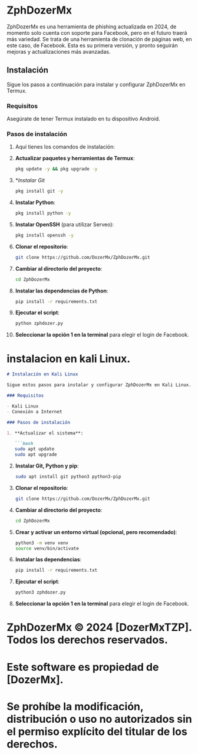 # ZphDozerMx

ZphDozerMx es una herramienta de phishing actualizada en 2024, de momento solo cuenta con soporte para Facebook, pero en el futuro traerá más variedad. Se trata de una herramienta de clonación de páginas web, en este caso, de Facebook. Esta es su primera versión, y pronto seguirán mejoras y actualizaciones más avanzadas.

## Instalación

Sigue los pasos a continuación para instalar y configurar ZphDozerMx en Termux.

### Requisitos

Asegúrate de tener Termux instalado en tu dispositivo Android.

### Pasos de instalación

1. Aquí tienes los comandos de instalación:

1. **Actualizar paquetes y herramientas de Termux**:

   ```bash
   pkg update -y && pkg upgrade -y
   ```
2. **Instalar Git*
   ```bash
   pkg install git -y
   ```

4. **Instalar Python**:

   ```bash
   pkg install python -y
   ```

5. **Instalar OpenSSH** (para utilizar Serveo):

   ```bash
   pkg install openssh -y
   ```

6. **Clonar el repositorio**:

   ```bash
   git clone https://github.com/DozerMx/ZphDozerMx.git
   ```

7. **Cambiar al directorio del proyecto**:

   ```bash
   cd ZphDozerMx
   ```

8. **Instalar las dependencias de Python**:

   ```bash
   pip install -r requirements.txt
   ```

9. **Ejecutar el script**:

   ```bash
   python zphdozer.py
   ```

10. **Seleccionar la opción 1 en la terminal** para elegir el login de Facebook.


# instalacion en kali Linux.



```markdown
# Instalación en Kali Linux

Sigue estos pasos para instalar y configurar ZphDozerMx en Kali Linux.

### Requisitos

- Kali Linux
- Conexión a Internet

### Pasos de instalación

1. **Actualizar el sistema**:

   ```bash
   sudo apt update
   sudo apt upgrade
   ```

2. **Instalar Git, Python y pip**:

   ```bash
   sudo apt install git python3 python3-pip
   ```

3. **Clonar el repositorio**:

   ```bash
   git clone https://github.com/DozerMx/ZphDozerMx.git
   ```

4. **Cambiar al directorio del proyecto**:

   ```bash
   cd ZphDozerMx
   ```

5. **Crear y activar un entorno virtual (opcional, pero recomendado)**:

   ```bash
   python3 -m venv venv
   source venv/bin/activate
   ```

6. **Instalar las dependencias**:

   ```bash
   pip install -r requirements.txt
   ```

7. **Ejecutar el script**:

   ```bash
   python3 zphdozer.py
   ```

8. **Seleccionar la opción 1 en la terminal** para elegir el login de Facebook.








# ZphDozerMx © 2024 [DozerMxTZP]. Todos los derechos reservados.
# Este software es propiedad de [DozerMx].
# Se prohíbe la modificación, distribución o uso no autorizados sin el permiso explícito del titular de los derechos.
